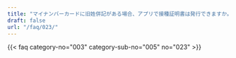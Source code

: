 ```yaml
---
title: "マイナンバーカードに旧姓併記がある場合、アプリで接種証明書は発行できますか。"
draft: false
url: "/faq/023/"
---
```


{{< faq category-no="003" category-sub-no="005" no="023" >}}
